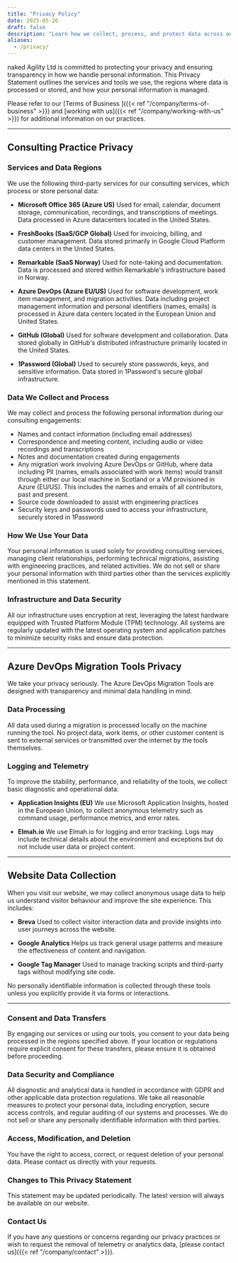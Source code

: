```yaml
---
title: "Privacy Policy"
date: 2025-05-26
draft: false
description: "Learn how we collect, process, and protect data across our website and Azure DevOps Migration Tools."
aliases:
  - /privacy/
---
```


naked Agility Ltd is committed to protecting your privacy and ensuring transparency in how we handle personal information. This Privacy Statement outlines the services and tools we use, the regions where data is processed or stored, and how your personal information is managed.

Please refer to our [Terms of Business ]({{< ref "/company/terms-of-business" >}}) and [working with us]({{< ref "/company/working-with-us" >}}) for additional information on our practices.

---

## Consulting Practice Privacy

### Services and Data Regions

We use the following third-party services for our consulting services, which process or store personal data:

- **Microsoft Office 365 (Azure US)**
  Used for email, calendar, document storage, communication, recordings, and transcriptions of meetings. Data processed in Azure datacenters located in the United States.

- **FreshBooks (SaaS/GCP Global)**
  Used for invoicing, billing, and customer management. Data stored primarily in Google Cloud Platform data centers in the United States.

- **Remarkable (SaaS Norway)**
  Used for note-taking and documentation. Data is processed and stored within Remarkable's infrastructure based in Norway.

- **Azure DevOps (Azure EU/US)**
  Used for software development, work item management, and migration activities. Data including project management information and personal identifiers (names, emails) is processed in Azure data centers located in the European Union and United States.

- **GitHub (Global)**
  Used for software development and collaboration. Data stored globally in GitHub's distributed infrastructure primarily located in the United States.

- **1Password (Global)**
  Used to securely store passwords, keys, and sensitive information. Data stored in 1Password's secure global infrastructure.

### Data We Collect and Process

We may collect and process the following personal information during our consulting engagements:

- Names and contact information (including email addresses)
- Correspondence and meeting content, including audio or video recordings and transcriptions
- Notes and documentation created during engagements
- Any migration work involving Azure DevOps or GitHub, where data including PII (names, emails associated with work items) would transit through either our local machine in Scotland or a VM provisioned in Azure (EU/US). This includes the names and emails of all contributors, past and present.
- Source code downloaded to assist with engineering practices
- Security keys and passwords used to access your infrastructure, securely stored in 1Password

### How We Use Your Data

Your personal information is used solely for providing consulting services, managing client relationships, performing technical migrations, assisting with engineering practices, and related activities. We do not sell or share your personal information with third parties other than the services explicitly mentioned in this statement.

### Infrastructure and Data Security

All our infrastructure uses encryption at rest, leveraging the latest hardware equipped with Trusted Platform Module (TPM) technology. All systems are regularly updated with the latest operating system and application patches to minimize security risks and ensure data protection.

---

## Azure DevOps Migration Tools Privacy

We take your privacy seriously. The Azure DevOps Migration Tools are designed with transparency and minimal data handling in mind.

### Data Processing

All data used during a migration is processed locally on the machine running the tool. No project data, work items, or other customer content is sent to external services or transmitted over the internet by the tools themselves.

### Logging and Telemetry

To improve the stability, performance, and reliability of the tools, we collect basic diagnostic and operational data:

- **Application Insights (EU)**
  We use Microsoft Application Insights, hosted in the European Union, to collect anonymous telemetry such as command usage, performance metrics, and error rates.

- **Elmah.io**
  We use Elmah.io for logging and error tracking. Logs may include technical details about the environment and exceptions but do not include user data or project content.

---

## Website Data Collection

When you visit our website, we may collect anonymous usage data to help us understand visitor behaviour and improve the site experience. This includes:

- **Breva**
  Used to collect visitor interaction data and provide insights into user journeys across the website.

- **Google Analytics**
  Helps us track general usage patterns and measure the effectiveness of content and navigation.

- **Google Tag Manager**
  Used to manage tracking scripts and third-party tags without modifying site code.

No personally identifiable information is collected through these tools unless you explicitly provide it via forms or interactions.

---

### Consent and Data Transfers

By engaging our services or using our tools, you consent to your data being processed in the regions specified above. If your location or regulations require explicit consent for these transfers, please ensure it is obtained before proceeding.

### Data Security and Compliance

All diagnostic and analytical data is handled in accordance with GDPR and other applicable data protection regulations. We take all reasonable measures to protect your personal data, including encryption, secure access controls, and regular auditing of our systems and processes. We do not sell or share any personally identifiable information with third parties.

### Access, Modification, and Deletion

You have the right to access, correct, or request deletion of your personal data. Please contact us directly with your requests.

### Changes to This Privacy Statement

This statement may be updated periodically. The latest version will always be available on our website.

### Contact Us

If you have any questions or concerns regarding our privacy practices or wish to request the removal of telemetry or analytics data, [please contact us]({{< ref "/company/contact" >}}).
